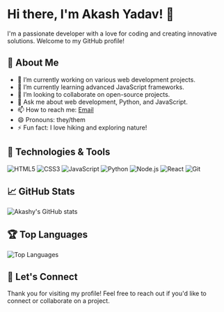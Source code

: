 # Hi there, I'm Akash Yadav! 👋

I'm a passionate developer with a love for coding and creating innovative solutions. Welcome to my GitHub profile!

## 💼 About Me

- 🔭 I’m currently working on various web development projects.
- 🌱 I’m currently learning advanced JavaScript frameworks.
- 👯 I’m looking to collaborate on open-source projects.
- 💬 Ask me about web development, Python, and JavaScript.
- 📫 How to reach me: [Email](mailto:developerakashy@gmail.com)
- 😄 Pronouns: they/them
- ⚡ Fun fact: I love hiking and exploring nature!

## 🔧 Technologies & Tools

![HTML5](https://img.shields.io/badge/-HTML5-E34F26?style=flat-square&logo=html5&logoColor=white)
![CSS3](https://img.shields.io/badge/-CSS3-1572B6?style=flat-square&logo=css3)
![JavaScript](https://img.shields.io/badge/-JavaScript-F7DF1E?style=flat-square&logo=javascript&logoColor=black)
![Python](https://img.shields.io/badge/-Python-3776AB?style=flat-square&logo=python&logoColor=white)
![Node.js](https://img.shields.io/badge/-Node.js-339933?style=flat-square&logo=node.js&logoColor=white)
![React](https://img.shields.io/badge/-React-61DAFB?style=flat-square&logo=react&logoColor=black)
![Git](https://img.shields.io/badge/-Git-F05032?style=flat-square&logo=git&logoColor=white)

## 📈 GitHub Stats

![Akashy's GitHub stats](https://github-readme-stats.vercel.app/api?username=developerakashy&show_icons=true&theme=radical)

## 🏆 Top Languages

![Top Languages](https://github-readme-stats.vercel.app/api/top-langs/?username=developerakashy&layout=compact&theme=radical)

## 🔗 Let's Connect



Thank you for visiting my profile! Feel free to reach out if you'd like to connect or collaborate on a project.
